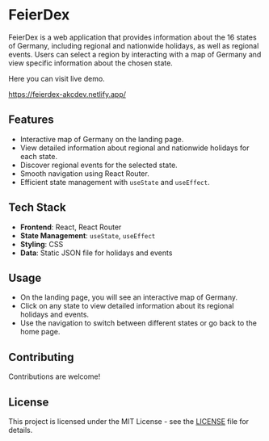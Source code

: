 # FeierDex

FeierDex is a web application that provides information about the 16 states of Germany, including regional and nationwide holidays, as well as regional events. Users can select a region by interacting with a map of Germany and view specific information about the chosen state.

Here you can visit live demo.

https://feierdex-akcdev.netlify.app/

## Features

- Interactive map of Germany on the landing page.
- View detailed information about regional and nationwide holidays for each state.
- Discover regional events for the selected state.
- Smooth navigation using React Router.
- Efficient state management with `useState` and `useEffect`.

## Tech Stack

- **Frontend**: React, React Router
- **State Management**: `useState`, `useEffect`
- **Styling**: CSS
- **Data**: Static JSON file for holidays and events

## Usage

- On the landing page, you will see an interactive map of Germany.
- Click on any state to view detailed information about its regional holidays and events.
- Use the navigation to switch between different states or go back to the home page.

## Contributing

Contributions are welcome!

## License

This project is licensed under the MIT License - see the [LICENSE](LICENSE) file for details.
